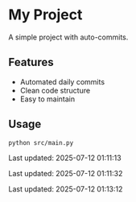 # My Project

A simple project with auto-commits.

## Features
- Automated daily commits
- Clean code structure
- Easy to maintain

## Usage
```bash
python src/main.py
```


Last updated: 2025-07-12 01:11:13


Last updated: 2025-07-12 01:11:32


Last updated: 2025-07-12 01:13:12
